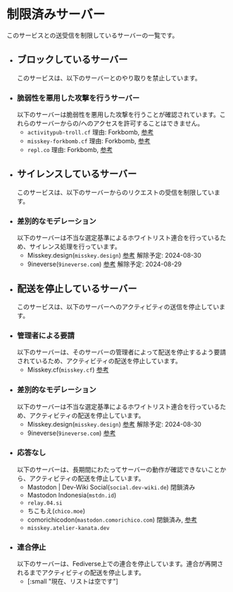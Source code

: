 # 制限済みサーバー
このサービスとの送受信を制限しているサーバーの一覧です。
- ## ブロックしているサーバー
  このサービスは、以下のサーバーとのやり取りを禁止しています。
- ### 脆弱性を悪用した攻撃を行うサーバー
  以下のサーバーは脆弱性を悪用した攻撃を行うことが確認されています。これらのサーバーからの/へのアクセスを許可することはできません。
	- `activitypub-troll.cf`
	  理由: Forkbomb, [参考](https://misskey.io/notes/98bjfxxwv1)
	- `misskey-forkbomb.cf`
	  理由: Forkbomb, [参考](https://misskey.io/notes/98bjfxxwv1)
	- `repl.co`
	  理由: Forkbomb, [参考](https://misskey.io/notes/98bjfxxwv1)
- ## サイレンスしているサーバー
  このサービスは、以下のサーバーからのリクエストの受信を制限しています。
- ### 差別的なモデレーション
  以下のサーバーは不当な選定基準によるホワイトリスト連合を行っているため、サイレンス処理を行っています。
	- Misskey.design(`misskey.design`)
	  [参考](https://misskey.design/notes/9prwvf7u6d)
	  解除予定: 2024-08-30
	- 9ineverse(`9ineverse.com`)
	  [参考](https://9ineverse.com/notes/9pt9tov37f)
	  解除予定: 2024-08-29
- ## 配送を停止しているサーバー
  このサービスは、以下のサーバーへのアクティビティの送信を停止しています。
- ### 管理者による要請
  以下のサーバーは、そのサーバーの管理者によって配送を停止するよう要請されているため、アクティビティの配送を停止しています。
	- Misskey.cf(`misskey.cf`)
	  [参考](https://misskey.io/notes/9gcdr0blkh)
- ### 差別的なモデレーション
  以下のサーバーは不当な選定基準によるホワイトリスト連合を行っているため、アクティビティの配送を停止しています。
	- Misskey.design(`misskey.design`)
	  [参考](https://misskey.design/notes/9prwvf7u6d)
	  解除予定: 2024-08-30
	- 9ineverse(`9ineverse.com`)
	  [参考](https://9ineverse.com/notes/9qcf3o51m1)
- ### 応答なし
  以下のサーバーは、長期間にわたってサーバーの動作が確認できないことから、アクティビティの配送を停止しています。
	- Mastodon | Dev-Wiki Social(`social.dev-wiki.de`)
	  閉鎖済み
	- Mastodon Indonesia(`mstdn.id`)
	- `relay.04.si`
	- ちこもえ(`chico.moe`)
	- comorichicodon(`mastodon.comorichico.com`)
	  閉鎖済み, [参考](https://geoplanetary.net/notes/9ho0vj6o72)
	- `misskey.atelier-kanata.dev`
- ### 連合停止
  以下のサーバーは、Fediverse上での連合を停止しています。連合が再開されるまでアクティビティの配送を停止します。
	- [:small "現在、リストは空です"]
